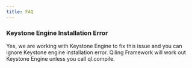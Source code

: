```yaml
---
title: FAQ
---
```


### Keystone Engine Installation Error
Yes, we are working with Keystone Engine to fix this issue and you can ignore Keystone engine installation error. Qiling Framework will work out Keystone Engine unless you call ql.compile.

